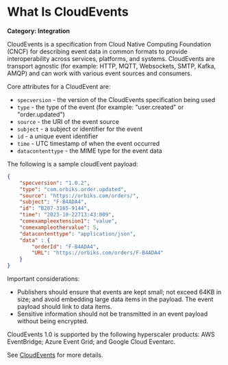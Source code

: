 # What Is CloudEvents

__Category: Integration__

CloudEvents is a specification from Cloud Native Computing Foundation (CNCF) for describing event data in common formats to provide interoperability across services, platforms, and systems. CloudEvents are transport agnostic (for example: HTTP, MQTT, Websockets, SMTP, Kafka, AMQP) and can work with various event sources and consumers.

Core attributes for a CloudEvent are:

* `specversion` - the version of the CloudEvents specification being used
* `type` - the type of the event (for example: "user.created" or "order.updated")
* `source` - the URI of the event source
* `subject` - a subject or identifier for the event
* `id` - a unique event identifier
* `time` - UTC timestamp of when the event occurred
* `datacontenttype` - the MIME type for the event data

The following is a sample cloudEvent payload:

```json
{
    "specversion": "1.0.2",
    "type": "com.orbiks.order.updated",
    "source": "https://orbiks.com/orders/",
    "subject": "F-B4ADA4",
    "id": "B287-3165-9144",
    "time": "2023-10-22713:43:009",
    "comexampleextension1": "value",
    "comexampleothervalue": 5,
    "datacontenttype": "application/json",
    "data" : {
        "orderId": "F-B4ADA4",
        "URL": "https://orbiks.com/orders/F-B4ADA4"
    }
}
```

Important considerations:

* Publishers should ensure that events are kept small; not exceed 64KB in size; and avoid embedding large data items in the payload. The event payload should link to data items.
* Sensitive information should not be transmitted in an event payload without being encrypted.

CloudEvents 1.0 is supported by the following hyperscaler products: AWS EventBridge; Azure Event Grid; and Google Cloud Eventarc.

See [CloudEvents](https://cloudevents.io) for more details.
